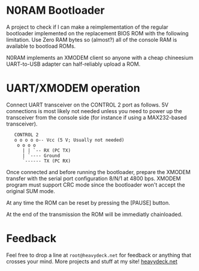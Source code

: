
# N0RAM Bootloader

A project to check if I can make a reimplementation of the regular bootloader
implemented on the replacement BIOS ROM with the following limitation. Use Zero
RAM bytes so (almost?) all of the console RAM is available to bootload ROMs.

N0RAM implements an XMODEM client so anyone with a cheap chineesium UART-to-USB
adapter can half-reliably upload a ROM.

# UART/XMODEM operation

Connect UART transceiver on the CONTROL 2 port as follows. 5V connections is
most likely not needed unless you need to power up the transceiver from the
console side (for instance if using a MAX232-based transceiver).

	   CONTROL 2
	   o o o o o-- Vcc (5 V; Usually not needed)
		o o o o
		  | | `-- RX (PC TX)
		  | `---- Ground
		  `------ TX (PC RX)

Once connected and before running the bootloader, prepare the XMODEM transfer
with the serial port configuration 8/N/1 at 4800 bps. XMODEM program must 
support CRC mode since the bootloader won't accept the original SUM mode.

At any time the ROM can be reset by pressing the [PAUSE] button.

At the end of the transmission the ROM will be immediatly chainloaded.

# Feedback

Feel free to drop a line at `root@heavydeck.net` for feedback or anything that
crosses your mind. More projects and stuff at my site! [heavydeck.net][site]

[site]: http://heavydeck.net/
